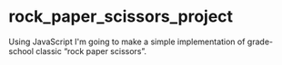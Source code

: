 # rock_paper_scissors_project
Using JavaScript I'm going to make a simple implementation of grade-school classic “rock paper scissors”.
